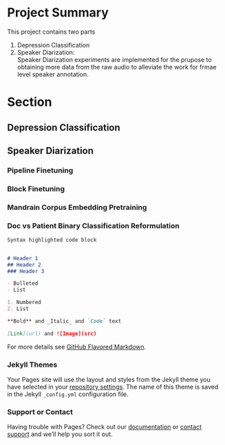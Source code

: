 # Project Summary

This project contains two parts
1. Depression Classification
2. Speaker Diarization: <br/>
        Speaker Diarization experiments are implemented for the prupose to obtaining more data from the raw audio to alleviate the work for frmae level speaker annotation. 

# Section
## Depression Classification


## Speaker Diarization

### Pipeline Finetuning

### Block Finetuning

### Mandrain Corpus Embedding Pretraining
 
### Doc vs Patient Binary Classification Reformulation

```markdown
Syntax highlighted code block


# Header 1
## Header 2
### Header 3

- Bulleted
- List

1. Numbered
2. List

**Bold** and _Italic_ and `Code` text

[Link](url) and ![Image](src)
```

For more details see [GitHub Flavored Markdown](https://guides.github.com/features/mastering-markdown/).

### Jekyll Themes

Your Pages site will use the layout and styles from the Jekyll theme you have selected in your [repository settings](https://github.com/kingformatty/Depression/settings). The name of this theme is saved in the Jekyll `_config.yml` configuration file.

### Support or Contact

Having trouble with Pages? Check out our [documentation](https://docs.github.com/categories/github-pages-basics/) or [contact support](https://support.github.com/contact) and we’ll help you sort it out.
